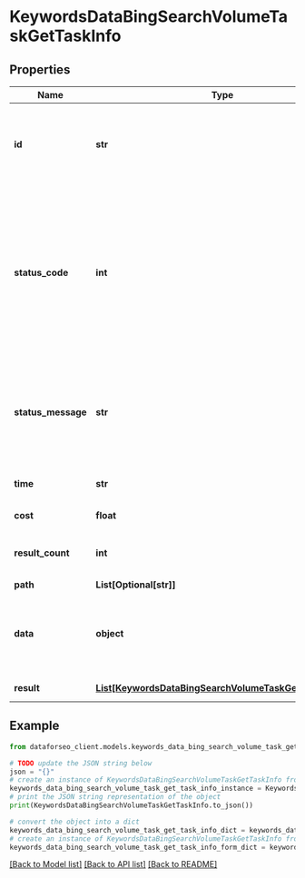 # KeywordsDataBingSearchVolumeTaskGetTaskInfo


## Properties

Name | Type | Description | Notes
------------ | ------------- | ------------- | -------------
**id** | **str** | task identifier unique task identifier in our system in the UUID format | [optional] 
**status_code** | **int** | status code of the task generated by DataForSEO, can be within the following range: 10000-60000 you can find the full list of the response codes here | [optional] 
**status_message** | **str** | informational message of the task you can find the full list of general informational messages here | [optional] 
**time** | **str** | execution time, seconds | [optional] 
**cost** | **float** | total tasks cost, USD | [optional] 
**result_count** | **int** | number of elements in the result array | [optional] 
**path** | **List[Optional[str]]** | URL path | [optional] 
**data** | **object** | contains the same parameters that you specified in the POST request | [optional] 
**result** | [**List[KeywordsDataBingSearchVolumeTaskGetResultInfo]**](KeywordsDataBingSearchVolumeTaskGetResultInfo.md) | array of results | [optional] 

## Example

```python
from dataforseo_client.models.keywords_data_bing_search_volume_task_get_task_info import KeywordsDataBingSearchVolumeTaskGetTaskInfo

# TODO update the JSON string below
json = "{}"
# create an instance of KeywordsDataBingSearchVolumeTaskGetTaskInfo from a JSON string
keywords_data_bing_search_volume_task_get_task_info_instance = KeywordsDataBingSearchVolumeTaskGetTaskInfo.from_json(json)
# print the JSON string representation of the object
print(KeywordsDataBingSearchVolumeTaskGetTaskInfo.to_json())

# convert the object into a dict
keywords_data_bing_search_volume_task_get_task_info_dict = keywords_data_bing_search_volume_task_get_task_info_instance.to_dict()
# create an instance of KeywordsDataBingSearchVolumeTaskGetTaskInfo from a dict
keywords_data_bing_search_volume_task_get_task_info_form_dict = keywords_data_bing_search_volume_task_get_task_info.from_dict(keywords_data_bing_search_volume_task_get_task_info_dict)
```
[[Back to Model list]](../README.md#documentation-for-models) [[Back to API list]](../README.md#documentation-for-api-endpoints) [[Back to README]](../README.md)


